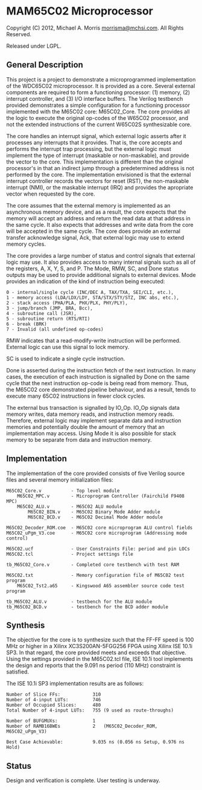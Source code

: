 MAM65C02 Microprocessor
=======================

Copyright (C) 2012, Michael A. Morris <morrisma@mchsi.com>.
All Rights Reserved.

Released under LGPL.

General Description
-------------------

This project is a project to demonstrate a microprogrammed implementation of the
WDC65C02 microprocessor. It is provided as a core. Several external components
are required to form a functioning processor: (1) memory, (2) interrupt controller,
and (3) I/O interface buffers. The Verilog testbench provided demonstrates
a simple configuration for a functioning processor implemented with the M65C02
core: M65C02_Core. The core provides all the logic to execute the original op-codes
of the W65C02 processor, and not the extended instructions of the current
W65C02S synthesizable core.

The core handles an interrupt signal, which external logic asserts after it processes
any interrupts that it provides. That is, the core accepts and performs
the interrupt trap processing, but the external logic must implement the type of
interrupt (maskable or non-maskable), and provide the vector to the core. This
implementation is different than the original processor's in that an indirect
jump through a predetermined address is not performed by the core. The implementation
envisioned is that the external interrupt controller records the vectors for reset
(RST), the non-maskable interrupt (NMI), or the maskable interrupt (IRQ) and
provides the apropriate vector when requested by the core.

The core assumes that the external memory is implemented as an asynchronous
memory device, and as a result, the core expects that the memory will accept an
address and return the read data at that address in the same cycle. It also
expects that addresses and write data from the core will be accepted in the same
cycle. The core does provide an external transfer acknowledge signal, Ack, that
external logic may use to extend memory cycles.

The core provides a large number of status and control signals that external
logic may use. It also provides access to many internal signals such as all of
the registers, A, X, Y, S, and P. The Mode, RMW, SC, and Done status outputs 
may be used to provide additional signals to external devices. Mode provides an
indication of the kind of instruction being executed:

    0 - internal/single cycle (INC/DEC A, TAX/TXA, SEI/CLI, etc.),
    1 - memory access (LDA/LDX/LDY, STA/STX/STY/STZ, INC abs, etc.),
    2 - stack access (PHA/PLA, PHX/PLX, PHY/PLY),
    3 - jump/branch (JMP, BRA, Bcc),
    4 - subroutine call (JSR),
    5 - subroutine return (RTS/RTI)
    6 - break (BRK)
    7 - Invalid (all undefined op-codes)

RMW indicates that a read-modify-write instruction will be performed. External
logic can use this signal to lock memory.

SC is used to indicate a single cycle instruction.

Done is asserted during the instruction fetch of the next instruction. In many
cases, the execution of each instruction is signalled by Done on the same cycle
that the next instruction op-code is being read from memory. Thus, the M65C02
core demonstrated pipeline behaviour, and as a result, tends to execute many
65C02 instructions in fewer clock cycles.

The external bus transaction is signalled by IO_Op. IO_Op signals data memory
writes, data memory reads, and instruction memory reads. Therefore, external
logic may implement separate data and instruction memories and potentially
double the amount of memory that an implementation may access. Using Mode it is
also possible for stack memory to be separate from data and instruction memory.

Implementation
--------------

The implementation of the core provided consists of five Verilog source files
and several memory initialization files:

    M65C02_Core.v           - Top level module
        M65C02_MPC.v        - Microprogram Controller (Fairchild F9408 MPC)
        M65C02_ALU.v        - M65C02 ALU module
            M65C02_BIN.v    - M65C02 Binary Mode Adder module
            M65C02_BCD.v    - M65C02 Decimal Mode Adder module
    
    M65C02_Decoder_ROM.coe  - M65C02 core microprogram ALU control fields
    M65C02_uPgm_V3.coe      - M65C02 core microprogram (Addressing mode control)

    M65C02.ucf              - User Constraints File: period and pin LOCs
    M65C02.tcl              - Project settings file
    
    tb_M65C02_Core.v        - Completed core testbench with test RAM
    
    M65C02.txt              - Memory configuration file of M65C02 test program
        M65C02_Tst2.a65     - Kingswood A65 assembler source code test program

    tb_M65C02_ALU.v         - testbench for the ALU module
    tb_M65C02_BCD.v         - testbench for the BCD adder module

Synthesis
---------

The objective for the core is to synthesize such that the FF-FF speed is 100 MHz
or higher in a Xilinx XC3S200AN-5FGG256 FPGA using Xilinx ISE 10.1i SP3. In that
regard, the core provided meets and exceeds that objective. Using the settings
provided in the M65C02.tcl file, ISE 10.1i tool implements the design and
reports that the 9.091 ns period (110 MHz) constraint is satisfied.

The ISE 10.1i SP3 implementation results are as follows:

    Number of Slice FFs:            310
    Number of 4-input LUTs:         746
    Number of Occupied Slices:      480
    Total Number of 4-input LUTs:   755 (9 used as route-throughs)

    Number of BUFGMUXs:             1
    Number of RAMB16BWEs            2   (M65C02_Decoder_ROM, M65C02_uPgm_V3)

    Best Case Achievable:           9.035 ns (0.056 ns Setup, 0.976 ns Hold)

Status
------

Design and verification is complete. User testing is underway. 